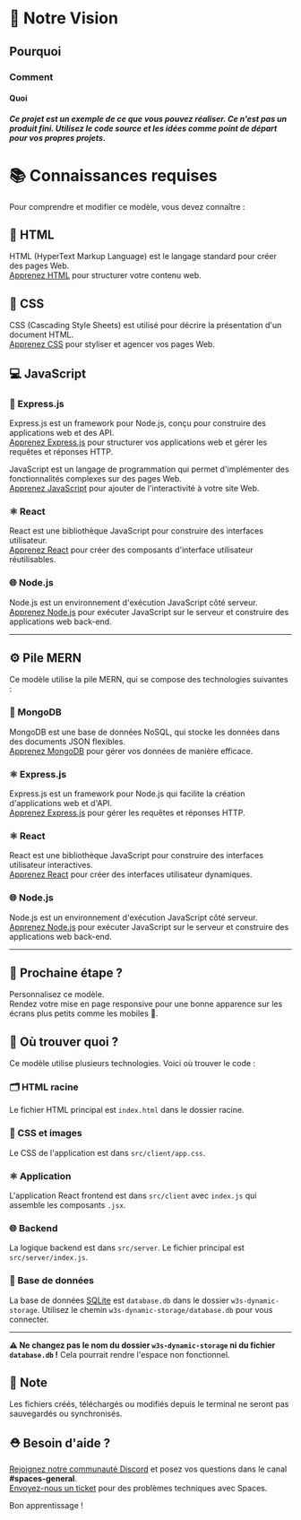 # 👋 Notre Vision
## Pourquoi
### Comment
#### Quoi
##### Ce projet est un exemple de ce que vous pouvez réaliser. Ce n'est pas un produit fini. Utilisez le code source et les idées comme point de départ pour vos propres projets.

# 📚 Connaissances requises

Pour comprendre et modifier ce modèle, vous devez connaître :

## 📄 HTML

HTML (HyperText Markup Language) est le langage standard pour créer des pages Web.  
[Apprenez HTML](https://www.w3schools.com/html/default.asp) pour structurer votre contenu web.

## 🎨 CSS

CSS (Cascading Style Sheets) est utilisé pour décrire la présentation d'un document HTML.  
[Apprenez CSS](https://www.w3schools.com/css/default.asp) pour styliser et agencer vos pages Web.

## 💻 JavaScript


### 🚀 Express.js

Express.js est un framework pour Node.js, conçu pour construire des applications web et des API.  
[Apprenez Express.js](https://expressjs.com/) pour structurer vos applications web et gérer les requêtes et réponses HTTP.

JavaScript est un langage de programmation qui permet d'implémenter des fonctionnalités complexes sur des pages Web.  
[Apprenez JavaScript](https://www.w3schools.com/js/default.asp) pour ajouter de l'interactivité à votre site Web.

### ⚛️ React

React est une bibliothèque JavaScript pour construire des interfaces utilisateur.  
[Apprenez React](https://reactjs.org/) pour créer des composants d'interface utilisateur réutilisables.

### 🌐 Node.js

Node.js est un environnement d'exécution JavaScript côté serveur.  
[Apprenez Node.js](https://www.w3schools.com/nodejs/default.asp) pour exécuter JavaScript sur le serveur et construire des applications web back-end.

---

## ⚙️ Pile MERN

Ce modèle utilise la pile MERN, qui se compose des technologies suivantes :

### 📄 MongoDB

MongoDB est une base de données NoSQL, qui stocke les données dans des documents JSON flexibles.  
[Apprenez MongoDB](https://www.mongodb.com/) pour gérer vos données de manière efficace.

### ⚛️ Express.js

Express.js est un framework pour Node.js qui facilite la création d'applications web et d'API.  
[Apprenez Express.js](https://expressjs.com/) pour gérer les requêtes et réponses HTTP.

### ⚛️ React

React est une bibliothèque JavaScript pour construire des interfaces utilisateur interactives.  
[Apprenez React](https://reactjs.org/) pour créer des interfaces utilisateur dynamiques.

### 🌐 Node.js

Node.js est un environnement d'exécution JavaScript côté serveur.  
[Apprenez Node.js](https://www.w3schools.com/nodejs/default.asp) pour exécuter JavaScript sur le serveur et construire des applications web back-end.

---

## 🔨 Prochaine étape ?

Personnalisez ce modèle.  
Rendez votre mise en page responsive pour une bonne apparence sur les écrans plus petits comme les mobiles 📱.

## 🎨 Où trouver quoi ?

Ce modèle utilise plusieurs technologies. Voici où trouver le code :

### 🗂 HTML racine

Le fichier HTML principal est `index.html` dans le dossier racine.

### 🎨 CSS et images

Le CSS de l'application est dans `src/client/app.css`.

### ⚛️ Application

L'application React frontend est dans `src/client` avec `index.js` qui assemble les composants `.jsx`.

### 🌐 Backend

La logique backend est dans `src/server`. Le fichier principal est `src/server/index.js`.

### 💾 Base de données

La base de données [SQLite](https://www.sqlite.org/docs.html) est `database.db` dans le dossier `w3s-dynamic-storage`. Utilisez le chemin `w3s-dynamic-storage/database.db` pour vous connecter.

---

**⚠️ Ne changez pas le nom du dossier `w3s-dynamic-storage` ni du fichier `database.db` !** Cela pourrait rendre l'espace non fonctionnel.

## 📝 Note

Les fichiers créés, téléchargés ou modifiés depuis le terminal ne seront pas sauvegardés ou synchronisés.

## ⛑ Besoin d'aide ?

[Rejoignez notre communauté Discord](https://discord.gg/6Z7UaRbUQM) et posez vos questions dans le canal **#spaces-general**.  
[Envoyez-nous un ticket](https://support.w3schools.com/hc/en-gb) pour des problèmes techniques avec Spaces.

Bon apprentissage !
